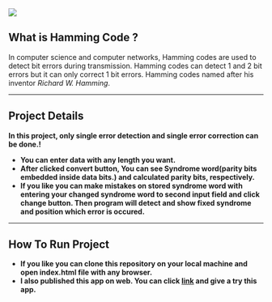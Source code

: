 <img src="[https://giphy.com/gifs/blockfi-vintage-future-futuristic-tel4DU3dCiDdVUPhIg](https://media2.giphy.com/media/tel4DU3dCiDdVUPhIg/giphy.gif?cid=ecf05e47dhy03ri04aqrywh8vk1nxailkw6u9fhlfr0i3x2z&rid=giphy.gif&ct=g)">
<h2>What is Hamming Code ?</h2>
    <p>In computer science and computer networks, Hamming codes are used to detect bit errors during transmission. Hamming codes can detect 1 and 2 bit errors but it can only correct 1 bit errors. Hamming codes named after his inventor <i> Richard W. Hamming</i>.</p>

<hr>
    <h2>Project Details</h2>
    <p><strong>In this project, only single error detection and single error correction can be done.!</strong</p>
    <ul>
        <li>You can enter data with any length you want.</li>
        <li>After clicked convert button, You can see Syndrome word(parity bits embedded inside data bits.) and calculated parity bits, respectively.</li>
        <li>If you like you can make mistakes on stored syndrome word with entering your changed syndrome word to second input field and click <strong> change </strong>button. Then program will detect and show fixed syndrome and position which error is occured.</li>
    </ul>
  <hr>
    <h2>How To Run Project</h2>
    <ul>
        <li>If you like you can clone this repository on your local machine and open index.html file with any browser.</li>
        <li>I also published this app on web. You can click <a href="">link</a> and give a try this app.</li>
    </ul>
